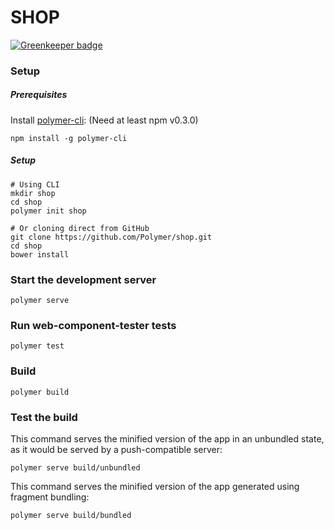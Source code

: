 # SHOP

[![Greenkeeper badge](https://badges.greenkeeper.io/sethbergman/polymer-shop.svg)](https://greenkeeper.io/)

### Setup

##### Prerequisites

Install [polymer-cli](https://github.com/Polymer/polymer-cli):
(Need at least npm v0.3.0)

    npm install -g polymer-cli


##### Setup
    # Using CLI
    mkdir shop
    cd shop
    polymer init shop
    
    # Or cloning direct from GitHub
    git clone https://github.com/Polymer/shop.git
    cd shop
    bower install

### Start the development server

    polymer serve

### Run web-component-tester tests

    polymer test

### Build

    polymer build

### Test the build

This command serves the minified version of the app in an unbundled state, as it would be served by a push-compatible server:

    polymer serve build/unbundled
    
This command serves the minified version of the app generated using fragment bundling:

    polymer serve build/bundled
